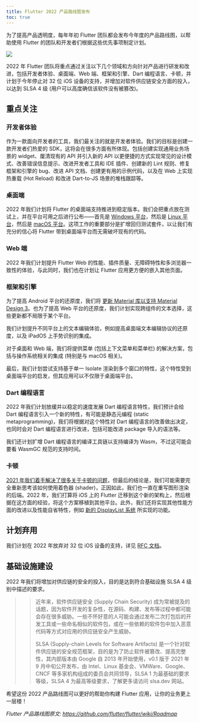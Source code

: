 ```yaml
---
title: Flutter 2022 产品路线图发布
toc: true
---
```


为了提高产品透明度，每年年初 Flutter 团队都会发布今年度的产品路线图，以帮助使用 Flutter 的团队和开发者们根据这些优先事项制定计划。

![]({{site.flutter-files-cn}}posts/flutter-cn/2022/flutter-roadmap-2022/flutter-2022-roadmap.jpg)

2022 年 Flutter 团队将重点通过关注以下几个领域和方向针对产品进行研发和改进，包括开发者体验、桌面端、Web 端、框架和引擎、Dart 编程语言、卡顿，并计划于今年停止对 32 位 iOS 设备的支持，并增加对软件供应链安全方面的投入，以达到 SLSA 4 级 (用户可以高度确信该软件没有被篡改)。

## 重点关注

### 开发者体验

作为一款面向开发者的工具，我们最关注的就是开发者体验。我们的目标是创建一款开发者们热爱的 SDK，这将会在很多方面有所体现。包括创建实现通用业务场景的 widget、厘清现有的 API 并引入新的 API 以更便捷的方式实现常见的设计模式、改善错误信息提示、改进开发者工具和 IDE 插件、创建新的 Lint 规则、修复框架和引擎的 bug、改进 API 文档、创建更有用的示例代码，以及在 Web 上实现热重载 (Hot Reload) 和改进 Dart-to-JS 场景的堆栈跟踪等。

### 桌面端

2022 年我们计划将 Flutter 的桌面端支持推进到稳定版本。我们会把重点放在测试上，并在平台可用之后进行公布——首先是 [Windows 平台](https://github.com/flutter/flutter/projects/209)，然后是 [Linux 平台](https://github.com/flutter/flutter/projects/216)，然后是 [macOS 平台](https://github.com/flutter/flutter/projects/215)。这项工作的重要部分是扩增回归测试套件，以让我们有充分的信心将 Flutter 带到桌面端平台而无需破坏现有的代码。

### Web 端

2022 年我们计划提升 Flutter Web 的性能、插件质量、无障碍特性和多浏览器一致性的体验，与此同时，我们也在计划让 Flutter 应用更方便的嵌入其他页面。

### 框架和引擎

为了提高 Android 平台的还原度，我们将 [更新 Material 库以支持 Material Design 3](https://github.com/flutter/flutter/issues/91605)。也为了提高 Web 平台的还原度，我们计划实现跨组件的文本选择，这些更新都不局限于某个平台。

我们计划提升不同平台上的文本编辑体验，例如提高桌面端文本编辑协议的还原度，以及 iPadOS 上手势识别的集成。

对于桌面和 Web 端，我们将提供菜单 (包括上下文菜单和菜单栏) 的解决方案，包括与操作系统相关的集成 (特别是与 macOS 相关)。

最后，我们计划尝试支持基于单一 Isolate 渲染到多个窗口的特性，这个特性受到桌面端平台的启发，但其应用可以不仅限于桌面端平台。

### Dart 编程语言

2022 年我们计划放缓并以稳定的速度发展 Dart 编程语言特性，我们预计会给 Dart 编程语言引入一个新的特性，有可能是静态元编程 (static metaprogramming)，我们将根据对这个特性对 Dart 编程语言的改善做出决定，也同时会对 Dart 编程语言进行改进，包括可能改进 package 导入的语法等。

我们还计划扩增 Dart 编程语言的编译工具链以支持编译为 Wasm，不过这可能会要看 WasmGC 规范的支持时间。

### 卡顿

[2021 年我们着手解决了很多关于卡顿的问题]({{site.flutter-files-cn}}flutter-design-docs/Jank_in_Flutter.pdf)，但最后的结论是，我们可能需要完全重新思考该如何使用着色器 (shader)，正因如此，我们也一直在重写图形渲染的后端。2022 年，我们打算将 iOS 上的 Flutter 迁移到这个新的架构上，然后根据在这方面的经验，将这个方案移植到其他平台。此外，我们还将实现其他性能方面的改进以及性能自省特性，例如 [新的 DisplayList 系统](https://github.com/flutter/flutter/issues/85737) 所实现的功能。

## 计划弃用

我们计划在 2022 年放弃对 32 位 iOS 设备的支持，详见 [RFC 文档]({{site.flutter-files-cn}}flutter-design-docs/RFC_Move_32-bit_iOS_to_Best_Effort_Tier.pdf)。

## 基础设施建设

2022 年我们将增加对供应链的安全的投入，目的是达到符合基础设施 SLSA 4 级别中描述的要求。

>> 近年来，软件供应链安全 (Supply Chain Security) 成为常被提及的话题，因为软件开发的复杂性，在源码、构建、发布等过程中都可能会存在很多威胁。一些不怀好意的人可能会通过发布二次打包后的开发工具或一些命名相似的软件包，或在一些依赖的软件包中加入恶意代码等方式对应用的供应链安全产生威胁。
>> 
>> SLSA (Supply-chain Levels for Software Artifacts) 是一个针对软件供应链的安全规范框架，目的是为了防止软件被篡改、提高完整性，其内部版本由 Google 自 2013 年开始使用，v0.1 版于 2021 年 9 月中旬公开发布，由 Intel、Linux 基金会、VMWare、Google、CNCF 等多家机构组成的委员会共同领导，SLSA 1 为最基础的要求等级，SLSA 4 为最高等级要求，了解更多请访问 slsa.dev 网站。

希望这份 2022 产品路线图可以更好的帮助你构建 Flutter 应用，让你的业务更上一层楼！

*Flutter 产品路线图原文: https://github.com/flutter/flutter/wiki/Roadmap*
